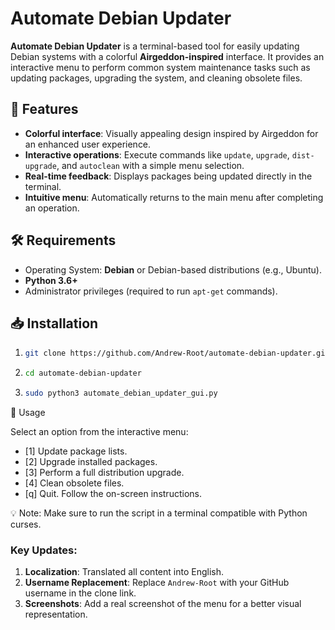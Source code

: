 # Automate Debian Updater

**Automate Debian Updater** is a terminal-based tool for easily updating Debian systems with a colorful **Airgeddon-inspired** interface. It provides an interactive menu to perform common system maintenance tasks such as updating packages, upgrading the system, and cleaning obsolete files.

## 🎨 Features

- **Colorful interface**: Visually appealing design inspired by Airgeddon for an enhanced user experience.
- **Interactive operations**: Execute commands like `update`, `upgrade`, `dist-upgrade`, and `autoclean` with a simple menu selection.
- **Real-time feedback**: Displays packages being updated directly in the terminal.
- **Intuitive menu**: Automatically returns to the main menu after completing an operation.

## 🛠️ Requirements

- Operating System: **Debian** or Debian-based distributions (e.g., Ubuntu).
- **Python 3.6+**
- Administrator privileges (required to run `apt-get` commands).

## 📥 Installation

1. ```bash
   git clone https://github.com/Andrew-Root/automate-debian-updater.git
2. ```bash
   cd automate-debian-updater
3. ```bash
   sudo python3 automate_debian_updater_gui.py

🚀 Usage

Select an option from the interactive menu:

* [1] Update package lists.
* [2] Upgrade installed packages.
* [3] Perform a full distribution upgrade.
* [4] Clean obsolete files.
* [q] Quit.
Follow the on-screen instructions.


💡 Note: Make sure to run the script in a terminal compatible with Python curses.


### Key Updates:
1. **Localization**: Translated all content into English.
2. **Username Replacement**: Replace `Andrew-Root` with your GitHub username in the clone link.
3. **Screenshots**: Add a real screenshot of the menu for a better visual representation.
